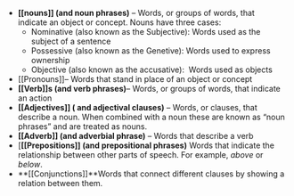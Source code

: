 -   **[[nouns]] (and noun phrases)** – Words, or groups of words, that indicate an object or concept. Nouns have three cases:
    -   Nominative (also known as the Subjective): Words used as the subject of a sentence
    -   Possessive (also known as the Genetive): Words used to express ownership
    -   Objective (also known as the accusative):  Words used as objects
-   [[Pronouns]]– Words that stand in place of an object or concept
-   **[[Verb]]s (and verb phrases)**– Words, or groups of words, that indicate an action
-   **[[Adjectives]] ( and adjectival clauses)** – Words, or clauses, that describe a noun. When combined with a noun these are known as “noun phrases” and are treated as nouns.
-   **[[Adverb]] (and adverbial phrase)** – Words that describe a verb
-   [**[[Prepositions]] (and prepositional phrases)** Words that indicate the relationship between other parts of speech. For example, _above_ or _below_.
-   **[[Conjunctions]]**Words that connect different clauses by showing a relation between them.